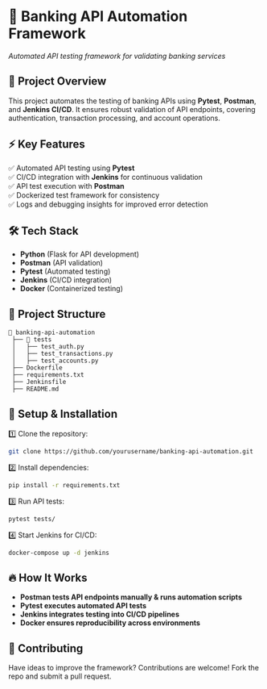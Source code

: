 # 🚀 Banking API Automation Framework  

_Automated API testing framework for validating banking services_

## 📌 **Project Overview**  
This project automates the testing of banking APIs using **Pytest**, **Postman**, and **Jenkins CI/CD**. It ensures robust validation of API endpoints, covering authentication, transaction processing, and account operations.  

## ⚡ **Key Features**  
✅ Automated API testing using **Pytest**  
✅ CI/CD integration with **Jenkins** for continuous validation  
✅ API test execution with **Postman**  
✅ Dockerized test framework for consistency  
✅ Logs and debugging insights for improved error detection  

## 🛠 **Tech Stack**  
- **Python** (Flask for API development)  
- **Postman** (API validation)  
- **Pytest** (Automated testing)  
- **Jenkins** (CI/CD integration)  
- **Docker** (Containerized testing)  

## 📂 **Project Structure**  
```plaintext
📁 banking-api-automation
 ├── 📁 tests
 │   ├── test_auth.py
 │   ├── test_transactions.py
 │   ├── test_accounts.py
 ├── Dockerfile
 ├── requirements.txt
 ├── Jenkinsfile
 ├── README.md
```

## 🚀 **Setup & Installation**  
1️⃣ Clone the repository:  
```bash
git clone https://github.com/yourusername/banking-api-automation.git
```
2️⃣ Install dependencies:  
```bash
pip install -r requirements.txt
```
3️⃣ Run API tests:  
```bash
pytest tests/
```
4️⃣ Start Jenkins for CI/CD:  
```bash
docker-compose up -d jenkins
```

## 🔥 **How It Works**  
- **Postman tests API endpoints manually & runs automation scripts**  
- **Pytest executes automated API tests**  
- **Jenkins integrates testing into CI/CD pipelines**  
- **Docker ensures reproducibility across environments**  

## 🤝 **Contributing**  
Have ideas to improve the framework? Contributions are welcome! Fork the repo and submit a pull request.

